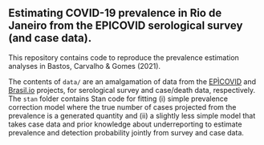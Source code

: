 ## Estimating COVID-19 prevalence in Rio de Janeiro from the EPICOVID serological survey (and case data).

This repository contains code to reproduce the prevalence estimation analyses in Bastos, Carvalho & Gomes (2021). 

The contents of `data/` are an amalgamation of data from the [EPÌCOVID](http://www.rs.epicovid19brasil.org/) and [Brasil.io](https://brasil.io/home/) projects, for serological survey and case/death data, respectively. 
The `stan` folder contains Stan code for fitting (i) simple prevalence correction model where the true number of cases projected from the prevalence is a generated quantity and (ii) a slightly less simple model that takes case data and prior knowledge about underreporting to estimate prevalence and detection probability jointly from survey and case data.
